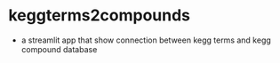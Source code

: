 # keggterms2compounds

- a streamlit app that show connection between kegg terms and kegg compound database

